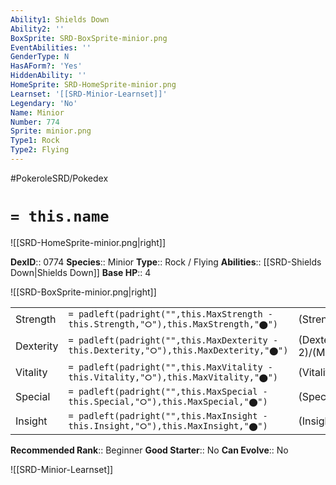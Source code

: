 ```yaml
---
Ability1: Shields Down
Ability2: ''
BoxSprite: SRD-BoxSprite-minior.png
EventAbilities: ''
GenderType: N
HasAForm?: 'Yes'
HiddenAbility: ''
HomeSprite: SRD-HomeSprite-minior.png
Learnset: '[[SRD-Minior-Learnset]]'
Legendary: 'No'
Name: Minior
Number: 774
Sprite: minior.png
Type1: Rock
Type2: Flying
---
```


#PokeroleSRD/Pokedex

# `= this.name`

![[SRD-HomeSprite-minior.png|right]]

**DexID**:: 0774
**Species**:: Minior
**Type**:: Rock / Flying
**Abilities**:: [[SRD-Shields Down|Shields Down]]
**Base HP**:: 4

![[SRD-BoxSprite-minior.png|right]]

|           |                                                                                        |                                          |
| --------- | -------------------------------------------------------------------------------------- | ---------------------------------------- |
| Strength  | `= padleft(padright("",this.MaxStrength - this.Strength,"⭘"),this.MaxStrength,"⬤")`    | (Strength::2)/(MaxStrength::4)   |
| Dexterity | `= padleft(padright("",this.MaxDexterity - this.Dexterity,"⭘"),this.MaxDexterity,"⬤")` | (Dexterity:: 2)/(MaxDexterity::4) |
| Vitality  | `= padleft(padright("",this.MaxVitality - this.Vitality,"⭘"),this.MaxVitality,"⬤")`    | (Vitality::3)/(MaxVitality::6)   |
| Special   | `= padleft(padright("",this.MaxSpecial - this.Special,"⭘"),this.MaxSpecial,"⬤")`       | (Special::2)/(MaxSpecial::4)     |
| Insight   | `= padleft(padright("",this.MaxInsight - this.Insight,"⭘"),this.MaxInsight,"⬤")`       | (Insight::3)/(MaxInsight::6)     |

**Recommended Rank**:: Beginner
**Good Starter**:: No
**Can Evolve**:: No

![[SRD-Minior-Learnset]]
